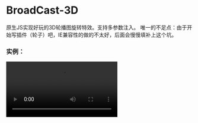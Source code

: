 # BroadCast-3D
原生JS实现好玩的3D轮播图旋转特效。支持多参数注入。
唯一的不足点：由于开始写插件（轮子）吧，IE兼容性的做的不太好，后面会慢慢填补上这个坑。
### 实例：
![实例](./material/1.wmv)


